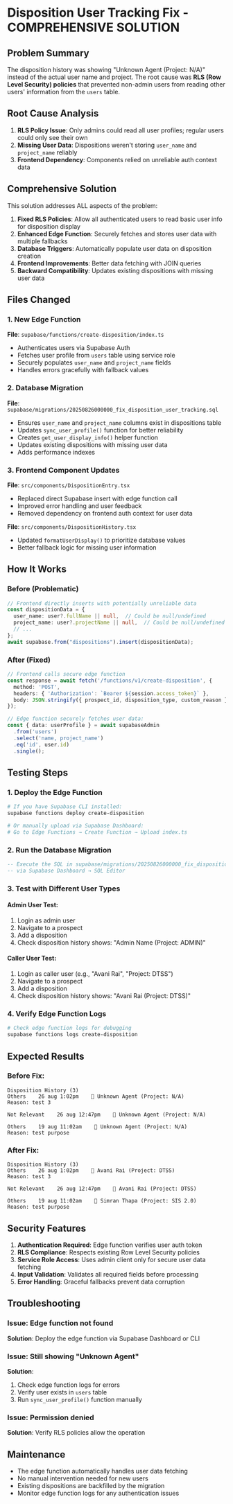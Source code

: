 # Disposition User Tracking Fix - COMPREHENSIVE SOLUTION

## Problem Summary
The disposition history was showing "Unknown Agent (Project: N/A)" instead of the actual user name and project. The root cause was **RLS (Row Level Security) policies** that prevented non-admin users from reading other users' information from the `users` table.

## Root Cause Analysis
1. **RLS Policy Issue**: Only admins could read all user profiles; regular users could only see their own
2. **Missing User Data**: Dispositions weren't storing `user_name` and `project_name` reliably
3. **Frontend Dependency**: Components relied on unreliable auth context data

## Comprehensive Solution
This solution addresses ALL aspects of the problem:
1. **Fixed RLS Policies**: Allow all authenticated users to read basic user info for disposition display
2. **Enhanced Edge Function**: Securely fetches and stores user data with multiple fallbacks
3. **Database Triggers**: Automatically populate user data on disposition creation
4. **Frontend Improvements**: Better data fetching with JOIN queries
5. **Backward Compatibility**: Updates existing dispositions with missing user data

## Files Changed

### 1. New Edge Function
**File**: `supabase/functions/create-disposition/index.ts`
- Authenticates users via Supabase Auth
- Fetches user profile from `users` table using service role
- Securely populates `user_name` and `project_name` fields
- Handles errors gracefully with fallback values

### 2. Database Migration
**File**: `supabase/migrations/20250826000000_fix_disposition_user_tracking.sql`
- Ensures `user_name` and `project_name` columns exist in dispositions table
- Updates `sync_user_profile()` function for better reliability
- Creates `get_user_display_info()` helper function
- Updates existing dispositions with missing user data
- Adds performance indexes

### 3. Frontend Component Updates

**File**: `src/components/DispositionEntry.tsx`
- Replaced direct Supabase insert with edge function call
- Improved error handling and user feedback
- Removed dependency on frontend auth context for user data

**File**: `src/components/DispositionHistory.tsx`
- Updated `formatUserDisplay()` to prioritize database values
- Better fallback logic for missing user information

## How It Works

### Before (Problematic)
```typescript
// Frontend directly inserts with potentially unreliable data
const dispositionData = {
  user_name: user?.fullName || null,  // Could be null/undefined
  project_name: user?.projectName || null,  // Could be null/undefined
  // ...
};
await supabase.from("dispositions").insert(dispositionData);
```

### After (Fixed)
```typescript
// Frontend calls secure edge function
const response = await fetch('/functions/v1/create-disposition', {
  method: 'POST',
  headers: { 'Authorization': `Bearer ${session.access_token}` },
  body: JSON.stringify({ prospect_id, disposition_type, custom_reason })
});

// Edge function securely fetches user data:
const { data: userProfile } = await supabaseAdmin
  .from('users')
  .select('name, project_name')
  .eq('id', user.id)
  .single();
```

## Testing Steps

### 1. Deploy the Edge Function
```bash
# If you have Supabase CLI installed:
supabase functions deploy create-disposition

# Or manually upload via Supabase Dashboard:
# Go to Edge Functions → Create Function → Upload index.ts
```

### 2. Run the Database Migration
```sql
-- Execute the SQL in supabase/migrations/20250826000000_fix_disposition_user_tracking.sql
-- via Supabase Dashboard → SQL Editor
```

### 3. Test with Different User Types

#### Admin User Test:
1. Login as admin user
2. Navigate to a prospect
3. Add a disposition
4. Check disposition history shows: "Admin Name (Project: ADMIN)"

#### Caller User Test:
1. Login as caller user (e.g., "Avani Rai", "Project: DTSS")
2. Navigate to a prospect  
3. Add a disposition
4. Check disposition history shows: "Avani Rai (Project: DTSS)"

### 4. Verify Edge Function Logs
```bash
# Check edge function logs for debugging
supabase functions logs create-disposition
```

## Expected Results

### Before Fix:
```
Disposition History (3)
Others    26 aug 1:02pm    👤 Unknown Agent (Project: N/A)
Reason: test 3

Not Relevant    26 aug 12:47pm    👤 Unknown Agent (Project: N/A)

Others    19 aug 11:02am    👤 Unknown Agent (Project: N/A)  
Reason: test purpose
```

### After Fix:
```
Disposition History (3)
Others    26 aug 1:02pm    👤 Avani Rai (Project: DTSS)
Reason: test 3

Not Relevant    26 aug 12:47pm    👤 Avani Rai (Project: DTSS)

Others    19 aug 11:02am    👤 Simran Thapa (Project: SIS 2.0)
Reason: test purpose
```

## Security Features

1. **Authentication Required**: Edge function verifies user auth token
2. **RLS Compliance**: Respects existing Row Level Security policies
3. **Service Role Access**: Uses admin client only for secure user data fetching
4. **Input Validation**: Validates all required fields before processing
5. **Error Handling**: Graceful fallbacks prevent data corruption

## Troubleshooting

### Issue: Edge function not found
**Solution**: Deploy the edge function via Supabase Dashboard or CLI

### Issue: Still showing "Unknown Agent"
**Solution**: 
1. Check edge function logs for errors
2. Verify user exists in `users` table
3. Run `sync_user_profile()` function manually

### Issue: Permission denied
**Solution**: Verify RLS policies allow the operation

## Maintenance

- The edge function automatically handles user data fetching
- No manual intervention needed for new users
- Existing dispositions are backfilled by the migration
- Monitor edge function logs for any authentication issues
